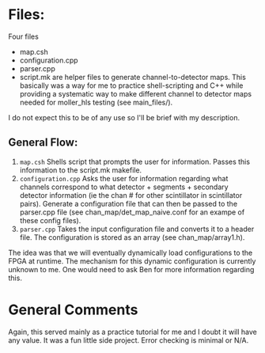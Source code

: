 # Files:
Four files 
* map.csh
* configuration.cpp
* parser.cpp
* script.mk
are helper files to generate channel-to-detector maps. This basically was a way for me to practice shell-scripting and C++ while providing a systematic way to make different channel to detector maps needed for moller_hls testing (see main_files/). 

I do not expect this to be of any use so I'll be brief with my description.

## General Flow: 
1. `map.csh`
Shells script that prompts the user for information. Passes this information to the script.mk makefile. 
2. `configuration.cpp`
Asks the user for information regarding what channels correspond to what detector + segments + secondary detector information (ie the chan # for other scintillator in scintillator pairs). Generate a configuration file that can then be passed to the parser.cpp file (see chan_map/det_map_naive.conf for an exampe of these config files).
3. `parser.cpp`
Takes the input configuration file and converts it to a header file. The configuration is stored as an array (see chan_map/array1.h). 

The idea was that we will eventually dynamically load configurations to the FPGA at runtime. The mechanism for this dynamic configuration is currently unknown to me. One would need to ask Ben for more information regarding this. 

# General Comments
Again, this served mainly as a practice tutorial for me and I doubt it will have any value. It was a fun little side project. Error checking is minimal or N/A. 